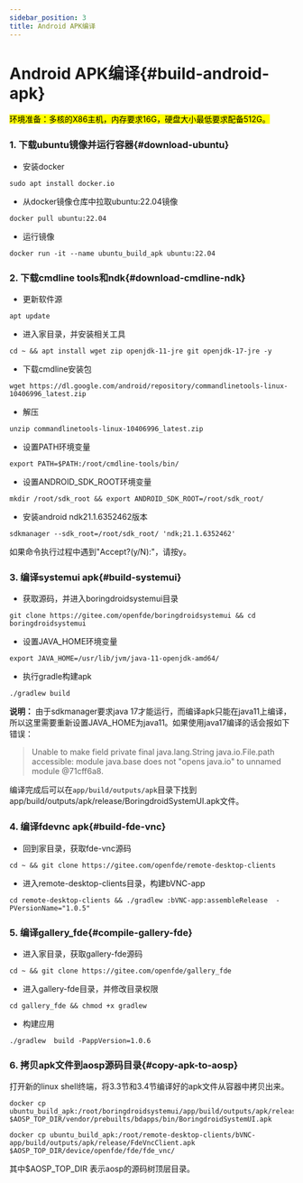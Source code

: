 ```yaml
---
sidebar_position: 3
title: Android APK编译
---
```


# Android APK编译{#build-android-apk}

<mark>环境准备：多核的X86主机，内存要求16G，硬盘大小最低要求配备512G。</mark>

### 1. 下载ubuntu镜像并运行容器{#download-ubuntu}

- 安装docker

```
sudo apt install docker.io
```

- 从docker镜像仓库中拉取ubuntu:22.04镜像

```
docker pull ubuntu:22.04
```

- 运行镜像

```
docker run -it --name ubuntu_build_apk ubuntu:22.04
```

### 2. 下载cmdline tools和ndk{#download-cmdline-ndk}

- 更新软件源

```
apt update
```

- 进入家目录，并安装相关工具
  
```
cd ~ && apt install wget zip openjdk-11-jre git openjdk-17-jre -y
```

- 下载cmdline安装包

```
wget https://dl.google.com/android/repository/commandlinetools-linux-10406996_latest.zip
```

- 解压
  
```
unzip commandlinetools-linux-10406996_latest.zip
```

- 设置PATH环境变量

```
export PATH=$PATH:/root/cmdline-tools/bin/
```

- 设置ANDROID_SDK_ROOT环境变量

```
mkdir /root/sdk_root && export ANDROID_SDK_ROOT=/root/sdk_root/
```

- 安装android ndk21.1.6352462版本
```
sdkmanager --sdk_root=/root/sdk_root/ 'ndk;21.1.6352462'
```

如果命令执行过程中遇到"Accept?(y/N):"，请按y。

### 3. 编译systemui apk{#build-systemui}

- 获取源码，并进入boringdroidsystemui目录

```
git clone https://gitee.com/openfde/boringdroidsystemui && cd boringdroidsystemui
```

- 设置JAVA_HOME环境变量

```
export JAVA_HOME=/usr/lib/jvm/java-11-openjdk-amd64/
```

- 执行gradle构建apk

```
./gradlew build
```

**说明：** 由于sdkmanager要求java 17才能运行，而编译apk只能在java11上编译，所以这里需要重新设置JAVA_HOME为java11。如果使用java17编译的话会报如下错误：

> Unable to make field private final java.lang.String java.io.File.path accessible: module java.base does not "opens java.io" to unnamed module @71cff6a8.

编译完成后可以在`app/build/outputs/apk`目录下找到app/build/outputs/apk/release/BoringdroidSystemUI.apk文件。

### 4. 编译fdevnc apk{#build-fde-vnc}

- 回到家目录，获取fde-vnc源码

```
cd ~ && git clone https://gitee.com/openfde/remote-desktop-clients 
```

- 进入remote-desktop-clients目录，构建bVNC-app

```
cd remote-desktop-clients && ./gradlew :bVNC-app:assembleRelease  -PVersionName="1.0.5"
```

### 5. 编译gallery_fde{#compile-gallery-fde}

- 进入家目录，获取gallery-fde源码

```
cd ~ && git clone https://gitee.com/openfde/gallery_fde
```

- 进入gallery-fde目录，并修改目录权限

```
cd gallery_fde && chmod +x gradlew
```

- 构建应用
  
```
./gradlew  build -PappVersion=1.0.6
```

### 6. 拷贝apk文件到aosp源码目录{#copy-apk-to-aosp}

打开新的linux shell终端，将3.3节和3.4节编译好的apk文件从容器中拷贝出来。

```
docker cp ubuntu_build_apk:/root/boringdroidsystemui/app/build/outputs/apk/release/BoringdroidSystemUI.apk  $AOSP_TOP_DIR/vendor/prebuilts/bdapps/bin/BoringdroidSystemUI.apk
```

```
docker cp ubuntu_build_apk:/root/remote-desktop-clients/bVNC-app/build/outputs/apk/release/FdeVncClient.apk $AOSP_TOP_DIR/device/openfde/fde/fde_vnc/
```

其中$AOSP_TOP_DIR 表示aosp的源码树顶层目录。